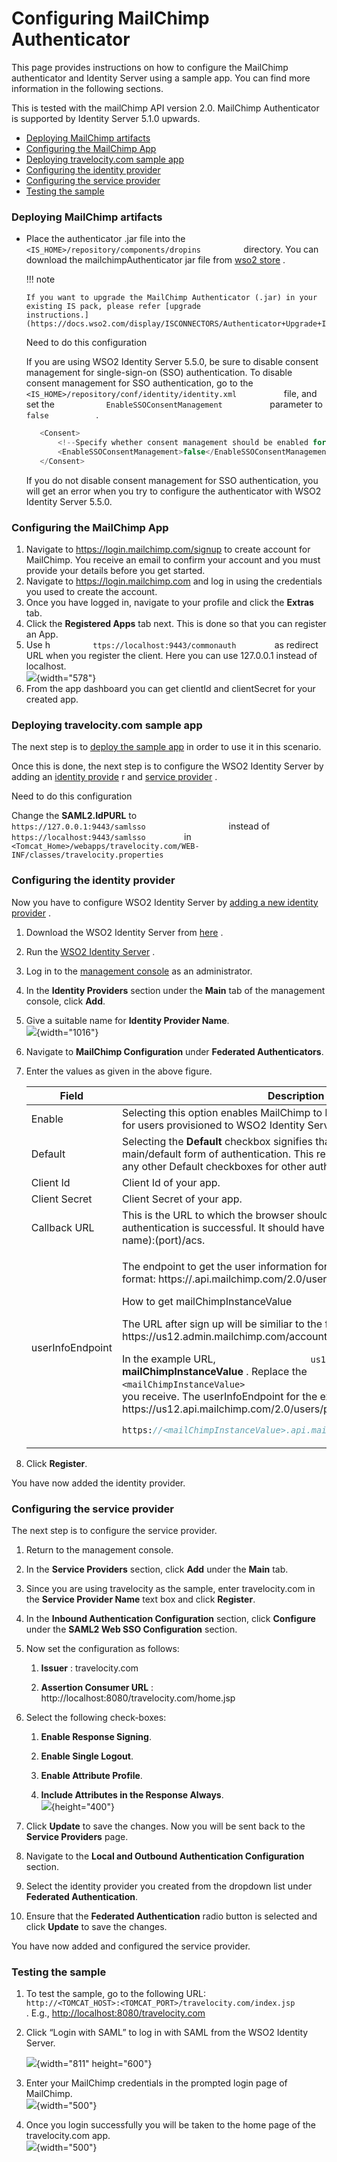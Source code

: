 # Configuring MailChimp Authenticator

This page provides instructions on how to configure the MailChimp
authenticator and Identity Server using a sample app. You can find more
information in the following sections.

This is tested with the mailChimp API version 2.0. MailChimp
Authenticator is supported by Identity Server 5.1.0 upwards.

-   [Deploying MailChimp
    artifacts](#ConfiguringMailChimpAuthenticator-DeployingMailChimpartifactsDeployingMailChimpartifacts)
-   [Configuring the MailChimp
    App](#ConfiguringMailChimpAuthenticator-ConfiguringtheMailChimpAppConfiguringtheMailChimpApp)
-   [Deploying travelocity.com sample
    app](#ConfiguringMailChimpAuthenticator-Deployingtravelocity.comsampleappDeployingtravelocity.comsampleapp)
-   [Configuring the identity
    provider](#ConfiguringMailChimpAuthenticator-ConfiguringtheidentityproviderConfiguringtheidentityprovider)
-   [Configuring the service
    provider](#ConfiguringMailChimpAuthenticator-ConfiguringtheserviceproviderConfiguringtheserviceprovider)
-   [Testing the
    sample](#ConfiguringMailChimpAuthenticator-TestingthesampleTestingthesample)

### Deploying MailChimp artifacts

-   Place the authenticator .jar file into the
    `           <IS_HOME>/repository/components/dropins          `
    directory. You can download the mailchimpAuthenticator jar file from
    [wso2
    store](https://store.wso2.com/store/assets/isconnector/list?q=%22_default%22%3A%22MailChimp%22)
    .  

    !!! note
    
        If you want to upgrade the MailChimp Authenticator (.jar) in your
        existing IS pack, please refer [upgrade
        instructions.](https://docs.wso2.com/display/ISCONNECTORS/Authenticator+Upgrade+Instructions)
    

    Need to do this configuration

    If you are using WSO2 Identity Server 5.5.0, be sure to disable
    consent management for single-sign-on (SSO) authentication. To
    disable consent management for SSO authentication, go to the
    `            <IS_HOME>/repository/conf/identity/identity.xml           `
    file, and set the
    `            EnableSSOConsentManagement           ` parameter to
    `            false           ` .

    ``` java
       <Consent>
           <!--Specify whether consent management should be enabled for SSO authentication -->
           <EnableSSOConsentManagement>false</EnableSSOConsentManagement>
       </Consent>
    ```

    If you do not disable consent management for SSO authentication, you
    will get an error when you try to configure the authenticator with
    WSO2 Identity Server 5.5.0.

### Configuring the MailChimp App

1.  Navigate to <https://login.mailchimp.com/signup> to create account
    for MailChimp. You receive an email to confirm your account and you
    must provide your details before you get started.
2.  Navigate to <https://login.mailchimp.com> and log in using the
    credentials you used to create the account.
3.  Once you have logged in, navigate to your profile and click the
    **Extras** tab.
4.  Click the **Registered Apps** tab next. This is done so that you can
    register an App.
5.  Use h `          ttps://localhost:9443/commonauth         `
    as redirect URL when you register the client. Here you can use
    127.0.0.1 instead of localhost.  
    ![](attachments/49092781/49226960.png){width="578"}
6.  From the app dashboard you can get clientId and clientSecret for
    your created app.  

### Deploying travelocity.com sample app

The next step is to [deploy the sample app](_Deploying_the_Sample_App_)
in order to use it in this scenario.

Once this is done, the next step is to configure the WSO2 Identity
Server by adding an [identity
provide](https://docs.wso2.com/identity-server/Configuring+an+Identity+Provider)
r and [service
provider](https://docs.wso2.com/identity-server/Configuring+a+Service+Provider)
.

Need to do this configuration

Change the **SAML2.IdPURL** to
`                     https://127.0.0.1:9443/samlsso                   `
instead of `          https://localhost:9443/samlsso         ` in
`          <Tomcat_Home>/webapps/travelocity.com/WEB-INF/classes/travelocity.properties         `

### Configuring the identity provider

Now you have to configure WSO2 Identity Server by [adding a new identity
provider](https://docs.wso2.com/identity-server/Configuring+an+Identity+Provider)
.

1.  Download the WSO2 Identity Server from
    [here](http://wso2.com/products/identity-server/) .
2.  Run the [WSO2 Identity
    Server](https://docs.wso2.com/identity-server/Running+the+Product) .
3.  Log in to the [management
    console](https://docs.wso2.com/identity-server/Getting+Started+with+the+Management+Console)
    as an administrator.
4.  In the **Identity Providers** section under the **Main** tab of the
    management console, click **Add**.
5.  Give a suitable name for **Identity Provider Name**.  
    ![](attachments/49092781/56994052.png){width="1016"}
6.  Navigate to **MailChimp Configuration** under **Federated
    Authenticators**.

7.  Enter the values as given in the above figure.

    <table>
    <thead>
    <tr class="header">
    <th>Field</th>
    <th>Description</th>
    <th>Value</th>
    </tr>
    </thead>
    <tbody>
    <tr class="odd">
    <td>Enable</td>
    <td>Selecting this option enables MailChimp to be used as an authenticator for users provisioned to WSO2 Identity Server.</td>
    <td>Selected</td>
    </tr>
    <tr class="even">
    <td>Default</td>
    <td>Selecting the <strong>Default</strong> checkbox signifies that MailChimp is the main/default form of authentication. This removes the selection made for any other Default checkboxes for other authenticators.</td>
    <td>Selected</td>
    </tr>
    <tr class="odd">
    <td>Client Id</td>
    <td>Client Id of your app.</td>
    <td><br />
    </td>
    </tr>
    <tr class="even">
    <td>Client Secret</td>
    <td>Client Secret of your app.</td>
    <td><br />
    </td>
    </tr>
    <tr class="odd">
    <td>Callback URL</td>
    <td>This is the URL to which the browser should be redirected after the authentication is successful. It should have this format: https://(host-name):(port)/acs.</td>
    <td><br />
    </td>
    </tr>
    <tr class="even">
    <td>userInfoEndpoint</td>
    <td><div class="content-wrapper">
    <p>The endpoint to get the user information for MailChimp It should have this format: https://.api.mailchimp.com/2.0/users/profile.</p>
    <div>
    <p>How to get mailChimpInstanceValue</p>
    <p>The URL after sign up will be similiar to the following URL: https://us12.admin.mailchimp.com/account/.</p>
    <p>In the example URL, <code>                  us12                 </code> is the <strong>mailChimpInstanceValue</strong> . Replace the <code>                  &lt;mailChimpInstanceValue&gt;                 </code> tag with the instance value you receive. The userInfoEndpoint for the example URL is https://us12.api.mailchimp.com/2.0/users/profile.</p>
    <div class="code panel pdl" style="border-width: 1px;">
    <div class="codeContent panelContent pdl">
    <div class="sourceCode" id="cb1" data-syntaxhighlighter-params="brush: java; gutter: false; theme: Confluence" data-theme="Confluence" style="brush: java; gutter: false; theme: Confluence"><pre class="sourceCode java"><code class="sourceCode java"><a class="sourceLine" id="cb1-1" title="1">https:<span class="co">//&lt;mailChimpInstanceValue&gt;.api.mailchimp.com/2.0/users/profile</span></a></code></pre></div>
    </div>
    </div>
    </div>
    </div></td>
    <td><br />
    </td>
    </tr>
    </tbody>
    </table>

8.  Click **Register**.

You have now added the identity provider.

### Configuring the service provider

The next step is to configure the service provider.

1.  Return to the management console.

2.  In the **Service Providers** section, click **Add** under the
    **Main** tab.

3.  Since you are using travelocity as the sample, enter travelocity.com
    in the **Service Provider Name** text box and click **Register**.

4.  In the **Inbound Authentication Configuration** section, click
    **Configure** under the **SAML2 Web SSO Configuration** section.

5.  Now set the configuration as follows:

    1.  **Issuer** : travelocity.com

    2.  **Assertion Consumer URL** :
        http://localhost:8080/travelocity.com/home.jsp

6.  Select the following check-boxes:
    1.  **Enable Response Signing**.

    2.  **Enable Single Logout**.

    3.  **Enable Attribute Profile**.

    4.  **Include Attributes in the Response Always**.  
        ![](attachments/49092781/103332418.png){height="400"}  

7.  Click **Update** to save the changes. Now you will be sent back to
    the **Service Providers** page.

8.  Navigate to the **Local and Outbound Authentication Configuration**
    section.

9.  Select the identity provider you created from the dropdown list
    under **Federated Authentication**.

10. Ensure that the **Federated Authentication** radio button is
    selected and click **Update** to save the changes.

You have now added and configured the service provider.

### Testing the sample

1.  To test the sample, go to the following URL:
    `           http://<TOMCAT_HOST>:<TOMCAT_PORT>/travelocity.com/index.jsp          `
    . E.g., <http://localhost:8080/travelocity.com>

2.  Click “Login with SAML” to log in with SAML from the WSO2 Identity
    Server.

    ![](attachments/49092781/51251955.png){width="811" height="600"}

3.  Enter your MailChimp credentials in the prompted login page of
    MailChimp.  
    ![](attachments/49092781/49226963.png){width="500"}  

4.  Once you login successfully you will be taken to the home page of
    the travelocity.com app.  
    ![](attachments/49092781/51251954.png){width="500"}  
